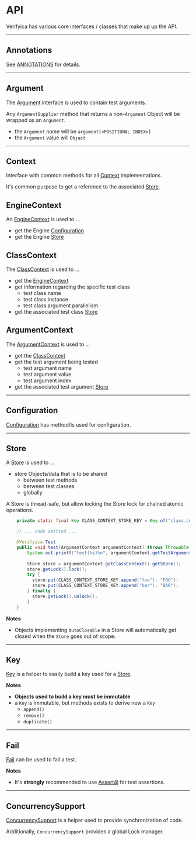 # API

Verifyica has various core interfaces / classes that make up up the API.

---

## Annotations

See [ANNOTATIONS](ANNOTATIONS.md) for details.

---

## Argument

The [Argument](api/src/main/java/org/antublue/verifyica/api/Argument.java) interface is used to contain test arguments.

Any `ArgumentSupplier` method that returns a non-`Argument` Object will be wrapped as an `Argument`.

- the `Argument` name will be `argument[<POSITIONAL INDEX>]`
- the `Argument` value will `Object`

---

## Context

Interface with common methods for all [Context](api/src/main/java/org/antublue/verifyica/api/Context.java) implementations.

It's common purpose to get a reference to the associated [Store](src/main/java/org/antublue/verifyica/api/Store.java).

## EngineContext

An [EngineContext](api/src/main/java/org/antublue/verifyica/api/EngineContext.java) is used to ...

- get the Engine [Configuration](api/src/main/java/org/antublue/verifyica/api/Configuration.java)
- get the Engine [Store](src/main/java/org/antublue/verifyica/api/Store.java)

## ClassContext

The [ClassContext](api/src/main/java/org/antublue/verifyica/api/ClassContext.java) is used to ...

- get the [EngineContext](api/src/main/java/org/antublue/verifyica/api/EngineContext.java)
- get information regarding the specific test class
  - test class name
  - test class instance
  - test class argument parallelism
- get the associated test class [Store](src/main/java/org/antublue/verifyica/api/Store.java)

## ArgumentContext

The [ArgumentContext](api/src/main/java/org/antublue/verifyica/api/ArgumentContext.java) is used to ...

- get the [ClassContext](api/src/main/java/org/antublue/verifyica/api/ClassContext.java)
- get the test argument being tested
  - test argument name
  - test argument value
  - test argument index
- get the associated test argument [Store](src/main/java/org/antublue/verifyica/api/Store.java)

---

## Configuration

[Configuration](api/src/main/java/org/antublue/verifyica/api/Configuration.java) has method/is used for configuration.

---

## Store

A [Store](api/src/main/java/org/antublue/verifyica/api/Store.java) is used to ...

- store Objects/data that is to be shared
  - between test methods
  - between test classes
  - globally

A Store is thread-safe, but allow locking the Store lock for chained atomic operations.

```java
    private static final Key CLASS_CONTEXT_STORE_KEY = Key.of("class.context.key");

    // ... code omitted ...

    @Verifyica.Test
    public void test(ArgumentContext argumentContext) throws Throwable {
        System.out.printf("test(%s)%n", argumentContext.getTestArgument().getPayload());
    
        Store store = argumentContext.getClassContext().getStore();
        store.getLock().lock();
        try {
          store.put(CLASS_CONTEXT_STORE_KEY.append("foo"), "FOO");
          store.put(CLASS_CONTEXT_STORE_KEY.append("bar"), "BAR");
        } finally {
          store.getLock().unlock();
        }
    }
```

**Notes**

- Objects implementing `AutoClosable` in a Store will automatically get closed when the `Store` goes out of scope.

---

## Key

[Key](api/src/main/java/org/antublue/verifyica/api/Key.java) is a helper to easily build a key used for a [Store](api/src/main/java/org/antublue/verifyica/api/Store.java).

**Notes**

- **Objects used to build a key must be immutable**
- a `Key` is immutable, but methods exists to derive new a `Key`
  - `append()`
  - `remove()`
  - `duplicate()`

---

## Fail

[Fail](api/src/main/java/org/antublue/verifyica/api/Fail.java) can be used to fail a test.

**Notes**

- It's **strongly** recommended to use [Assert4j](https://github.com/assertj/assertj) for test assertions.

---

## ConcurrencySupport

[ConcurrencySupport](api/src/main/java/org/antublue/verifyica/api/concurrency/ConcurrencySupport.java) is a helper used to provide synchronization of code.

Additionally, `ConcurrencySupport` provides a global Lock manager.